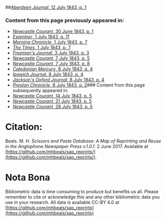 ##[*Aberdeen Journal*, 12 July 1843, p. 1](https://mhbeals.github.io/sap_html/Aberdeen-Journal/Aberdeen-Journal-12-July-1843-p-1)

### Content from this page previously appeared in:
+ [*Newcastle Courant*, 30 June 1843, p. 1](https://mhbeals.github.io/sap_html/Newcastle-Courant/Newcastle-Courant-30-June-1843-p-1)
+ [*Examiner*, 1 July 1843, p. 11](https://mhbeals.github.io/sap_html/Examiner/Examiner-1-July-1843-p-11)
+ [*Morning Chronicle*, 1 July 1843, p. 7](https://mhbeals.github.io/sap_html/Morning-Chronicle/Morning-Chronicle-1-July-1843-p-7)
+ [*The Times*, 1 July 1843, p. 7](https://mhbeals.github.io/sap_html/The-Times/The-Times-1-July-1843-p-7)
+ [*Freeman's Journal*, 3 July 1843, p. 3](https://mhbeals.github.io/sap_html/Freeman's-Journal/Freeman's-Journal-3-July-1843-p-3)
+ [*Newcastle Courant*, 7 July 1843, p. 5](https://mhbeals.github.io/sap_html/Newcastle-Courant/Newcastle-Courant-7-July-1843-p-5)
+ [*Newcastle Courant*, 7 July 1843, p. 8](https://mhbeals.github.io/sap_html/Newcastle-Courant/Newcastle-Courant-7-July-1843-p-8)
+ [*Caledonian Mercury*, 8 July 1843, p. 4](https://mhbeals.github.io/sap_html/Caledonian-Mercury/Caledonian-Mercury-8-July-1843-p-4)
+ [*Ipswich Journal*, 8 July 1843, p. 4](https://mhbeals.github.io/sap_html/Ipswich-Journal/Ipswich-Journal-8-July-1843-p-4)
+ [*Jackson's Oxford Journal*, 8 July 1843, p. 4](https://mhbeals.github.io/sap_html/Jackson's-Oxford-Journal/Jackson's-Oxford-Journal-8-July-1843-p-4)
+ [*Preston Chronicle*, 8 July 1843, p. 2](https://mhbeals.github.io/sap_html/Preston-Chronicle/Preston-Chronicle-8-July-1843-p-2)### Content from this page subsequently appeared in:
+ [*Newcastle Courant*, 14 July 1843, p. 5](https://mhbeals.github.io/sap_html/Newcastle-Courant/Newcastle-Courant-14-July-1843-p-5)
+ [*Newcastle Courant*, 21 July 1843, p. 5](https://mhbeals.github.io/sap_html/Newcastle-Courant/Newcastle-Courant-21-July-1843-p-5)
+ [*Newcastle Courant*, 28 July 1843, p. 5](https://mhbeals.github.io/sap_html/Newcastle-Courant/Newcastle-Courant-28-July-1843-p-5)
                    
# Citation: 

Beals. M. H. *Scissors and Paste Database: A Map of Reprinting and Reuse in the Anglophone Newspaper Press v.1.0.1.* 2 June 2017. Available at [https://github.com/mhbeals/sap_reprints/](https://github.com/mhbeals/sap_reprints/). 
                    
# Nota Bona

Bibliometric data is time consuming to produce but benefits us all. Please remember to cite or acknowledge this and any other bibliometric data you use in your research. All data is available CC-BY 4.0 at [https://github.com/mhbeals/sap_reprints](https://github.com/mhbeals/sap_reprints)